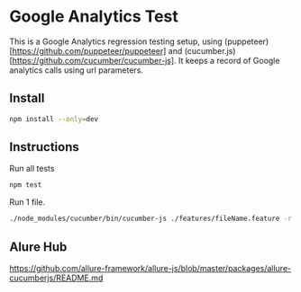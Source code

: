 # Google Analytics Test

This is a Google Analytics regression testing setup, using (puppeteer)[https://github.com/puppeteer/puppeteer] and (cucumber.js)[https://github.com/cucumber/cucumber-js]. It keeps a record of Google analytics calls using url parameters.

## Install

```bash
npm install --only=dev
```

## Instructions

Run all tests

```bash
npm test
```

Run 1 file.

```bash
./node_modules/cucumber/bin/cucumber-js ./features/fileName.feature -r ./steps
```


## Alure Hub
https://github.com/allure-framework/allure-js/blob/master/packages/allure-cucumberjs/README.md
